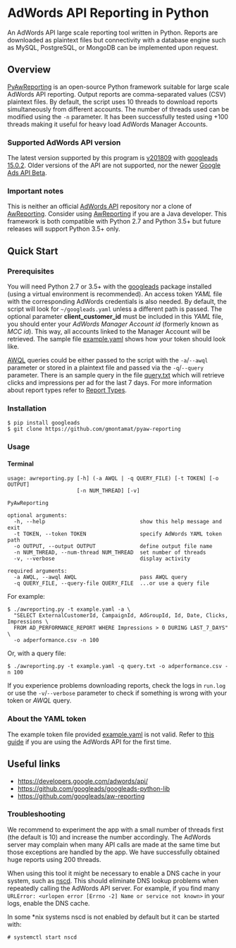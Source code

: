 # AdWords API Reporting in Python

An AdWords API large scale reporting tool written in Python. Reports are downloaded as plaintext files but connectivity
with a database engine such as MySQL, PostgreSQL, or MongoDB can be implemented upon request.

## Overview

[PyAwReporting](https://github.com/gmontamat/pyaw-reporting) is an open-source Python framework suitable for large scale
AdWords API reporting. Output reports are comma-separated values (CSV) plaintext files. By default, the script uses 10
threads to download reports simultaneously from different accounts. The number of threads used can be modified using the
`-n` parameter. It has been successfully tested using +100 threads making it useful for heavy load AdWords Manager
Accounts.

### Supported AdWords API version

The latest version supported by this program is
[v201809](https://ads-developers.googleblog.com/2018/09/announcing-v201809-of-adwords-api.html) with
[googleads 15.0.2](https://pypi.python.org/pypi/googleads). Older versions of the API are not supported, nor the newer
[Google Ads API Beta](https://developers.google.com/google-ads/api/docs/start).

### Important notes

This is neither an official [AdWords API](https://developers.google.com/adwords/api/) repository nor a clone of
[AwReporting](https://github.com/googleads/aw-reporting). Consider using
[AwReporting](https://github.com/googleads/aw-reporting) if you are a Java developer. This framework is both compatible
with Python 2.7 and Python 3.5+ but future releases will support Python 3.5+ only.

## Quick Start

### Prerequisites

You will need Python 2.7 or 3.5+ with the [googleads](https://pypi.python.org/pypi/googleads) package installed (using a
virtual environment is recommended). An access token *YAML* file with the corresponding AdWords credentials is also
needed. By default, the script will look for `~/googleads.yaml` unless a different path is passed. The optional
parameter **client\_customer\_id** must be included in this *YAML* file, you should enter your *AdWords Manager Account
id* (formerly known as *MCC id*). This way, all accounts linked to the Manager Account will be retrieved. The sample
file [example.yaml](awreporting/example.yaml) shows how your token should look like.

[AWQL](https://developers.google.com/adwords/api/docs/guides/awql) queries could be either passed to the script with the
`-a`/`--awql` parameter or stored in a plaintext file and passed via the `-q`/`--query` parameter. There is an sample
query in the file [query.txt](awreporting/query.txt) which will retrieve clicks and impressions per ad for the last 7
days. For more information about report types refer to
[Report Types](https://developers.google.com/adwords/api/docs/appendix/reports).

### Installation

```
$ pip install googleads
$ git clone https://github.com/gmontamat/pyaw-reporting
```

### Usage

#### Terminal

```
usage: awreporting.py [-h] (-a AWQL | -q QUERY_FILE) [-t TOKEN] [-o OUTPUT]
                      [-n NUM_THREAD] [-v]

PyAwReporting

optional arguments:
  -h, --help                              show this help message and exit
  -t TOKEN, --token TOKEN                 specify AdWords YAML token path
  -o OUTPUT, --output OUTPUT              define output file name
  -n NUM_THREAD, --num-thread NUM_THREAD  set number of threads
  -v, --verbose                           display activity

required arguments:
  -a AWQL, --awql AWQL                    pass AWQL query
  -q QUERY_FILE, --query-file QUERY_FILE  ...or use a query file
```

For example:

```
$ ./awreporting.py -t example.yaml -a \
  "SELECT ExternalCustomerId, CampaignId, AdGroupId, Id, Date, Clicks, Impressions \
  FROM AD_PERFORMANCE_REPORT WHERE Impressions > 0 DURING LAST_7_DAYS" \
  -o adperformance.csv -n 100
```

Or, with a query file:

```
$ ./awreporting.py -t example.yaml -q query.txt -o adperformance.csv -n 100
```

If you experience problems downloading reports, check the logs in `run.log` or use the `-v`/`--verbose` parameter to
check if something is wrong with your token or *AWQL* query.

### About the YAML token

The example token file provided [example.yaml](awreporting/example.yaml) is not valid. Refer to
[this guide](https://developers.google.com/adwords/api/docs/guides/first-api-call) if you are using the AdWords API for
the first time.

## Useful links

* https://developers.google.com/adwords/api/
* https://github.com/googleads/googleads-python-lib
* https://github.com/googleads/aw-reporting

### Troubleshooting

We recommend to experiment the app with a small number of threads first (the default is 10) and increase the number
accordingly. The AdWords server may complain when many API calls are made at the same time but those exceptions are
handled by the app. We have successfully obtained huge reports using 200 threads.

When using this tool it might be necessary to enable a DNS cache in your system, such as
[nscd](http://man7.org/linux/man-pages/man8/nscd.8.html). This should eliminate DNS lookup problems when repeatedly
calling the AdWords API server. For example, if you find many `URLError: <urlopen error [Errno -2] Name or service
not known>` in your logs, enable the DNS cache.

In some *nix systems nscd is not enabled by default but it can be started with:

```
# systemctl start nscd
```
